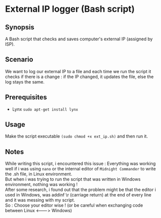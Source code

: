 # External IP logger (Bash script)

## Synopsis

A Bash script that checks and saves computer's external IP (assigned by ISP).

## Scenario

We want to log our external IP to a file and each time we run the script it checks if there is a change : if the IP changed, it updates the file, else the log stays the same.

## Prerequisites

* Lynx ```sudo apt-get install lynx```

## Usage

Make the script executable ```(sudo chmod +x ext_ip.sh)``` and then run it.

## Notes

While writing this script, i encountered this issue : Everything was working well if i was using ```nano``` or the internal editor of ```Midnight Commander``` to write the .sh file, in Linux environment.  
But when i was trying to run the script that was written in Windows environment, nothing was working !  
After some research, i found out that the problem might be that the editor i used in Windows, was addinf \r (carriage return) at the end of every line and it was messing with my script.  
So : Choose your editor wise ! (or be careful when exchanging code between Linux <---> Windows)